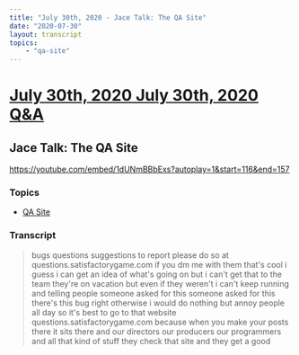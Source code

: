 ```yaml
---
title: "July 30th, 2020 - Jace Talk: The QA Site"
date: "2020-07-30"
layout: transcript
topics: 
    - "qa-site"
---
```

# [July 30th, 2020 July 30th, 2020 Q&A](../2020-07-30.md)
## Jace Talk: The QA Site
https://youtube.com/embed/1dUNmBBbExs?autoplay=1&start=116&end=157
### Topics
* [QA Site](../topics/qa-site.md)

### Transcript

> bugs
> questions suggestions to report please
> do so at questions.satisfactorygame.com
> if you dm me with them that's cool i
> guess i can get an idea of what's going
> on but i can't get that to the team
> they're on vacation but even if they
> weren't i can't keep running and telling
> people
> someone asked for this someone asked for
> this there's this bug right
> otherwise i would do nothing but annoy
> people all day so it's best to go to
> that website
> questions.satisfactorygame.com because
> when you make your posts there
> it sits there and our directors our
> producers our
> programmers and all that kind of stuff
> they check that site and they get a good
